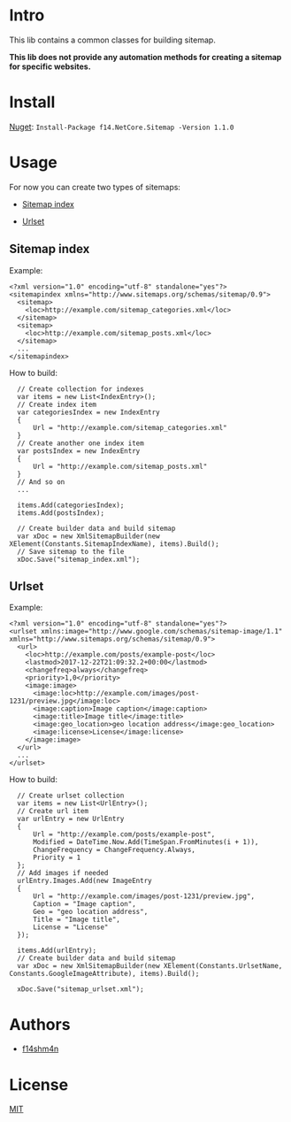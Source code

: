 # Intro

This lib contains a common classes for building sitemap.

**This lib does not provide any automation methods for creating a sitemap for specific websites.**

# Install

[Nuget](https://www.nuget.org/packages/f14.NetCore.Sitemap): `Install-Package f14.NetCore.Sitemap -Version 1.1.0`

# Usage

For now you can create two types of sitemaps:

* [Sitemap index](#sitemap-index)

* [Urlset](#urlset)

## Sitemap index

Example:

```
<?xml version="1.0" encoding="utf-8" standalone="yes"?>
<sitemapindex xmlns="http://www.sitemaps.org/schemas/sitemap/0.9">
  <sitemap>
    <loc>http://example.com/sitemap_categories.xml</loc>
  </sitemap>
  <sitemap>
    <loc>http://example.com/sitemap_posts.xml</loc>
  </sitemap>
  ...
</sitemapindex>
```

How to build:

```            
  // Create collection for indexes
  var items = new List<IndexEntry>();
  // Create index item
  var categoriesIndex = new IndexEntry
  {
      Url = "http://example.com/sitemap_categories.xml"    
  }
  // Create another one index item
  var postsIndex = new IndexEntry
  {
      Url = "http://example.com/sitemap_posts.xml"    
  }
  // And so on
  ...
  
  items.Add(categoriesIndex);
  items.Add(postsIndex);
  
  // Create builder data and build sitemap
  var xDoc = new XmlSitemapBuilder(new XElement(Constants.SitemapIndexName), items).Build();
  // Save sitemap to the file
  xDoc.Save("sitemap_index.xml");

```

## Urlset

Example:

```
<?xml version="1.0" encoding="utf-8" standalone="yes"?>
<urlset xmlns:image="http://www.google.com/schemas/sitemap-image/1.1" xmlns="http://www.sitemaps.org/schemas/sitemap/0.9">
  <url>
    <loc>http://example.com/posts/example-post</loc>
    <lastmod>2017-12-22T21:09:32.2+00:00</lastmod>
    <changefreq>always</changefreq>
    <priority>1,0</priority>
    <image:image>
      <image:loc>http://example.com/images/post-1231/preview.jpg</image:loc>
      <image:caption>Image caption</image:caption>
      <image:title>Image title</image:title>
      <image:geo_location>geo location address</image:geo_location>
      <image:license>License</image:license>
    </image:image>
  </url>
  ...
</urlset>
```

How to build:

```
  // Create urlset collection
  var items = new List<UrlEntry>();
  // Create url item
  var urlEntry = new UrlEntry
  {
      Url = "http://example.com/posts/example-post",
      Modified = DateTime.Now.Add(TimeSpan.FromMinutes(i + 1)),
      ChangeFrequency = ChangeFrequency.Always,
      Priority = 1
  };
  // Add images if needed
  urlEntry.Images.Add(new ImageEntry
  {
      Url = "http://example.com/images/post-1231/preview.jpg",
      Caption = "Image caption",
      Geo = "geo location address",
      Title = "Image title",
      License = "License"
  });

  items.Add(urlEntry);
  // Create builder data and build sitemap
  var xDoc = new XmlSitemapBuilder(new XElement(Constants.UrlsetName, Constants.GoogleImageAttribute), items).Build();
  
  xDoc.Save("sitemap_urlset.xml");
```

# Authors

* [f14shm4n](https://github.com/f14shm4n)

# License

[MIT](https://opensource.org/licenses/MIT)
